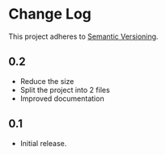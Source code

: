 # Change Log
This project adheres to [Semantic Versioning](http://semver.org/).


## 0.2

* Reduce the size
* Split the project into 2 files
* Improved documentation

## 0.1

* Initial release.
